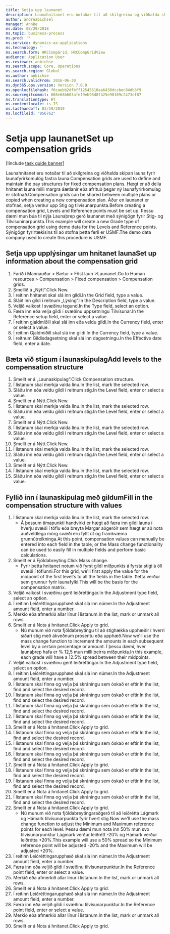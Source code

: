```yaml
---
title: Setja upp launanet
description: Launahnitanet eru notaðar til að skilgreina og viðhalda skipan launa fyrir launafyrirkomulög fastra launa.
author: andreabichsel
manager: AnnBe
ms.date: 08/29/2018
ms.topic: business-process
ms.prod: ''
ms.service: dynamics-ax-applications
ms.technology: ''
ms.search.form: HRCCompGrid, HRCCompGridView
audience: Application User
ms.reviewer: anbichse
ms.search.scope: Core, Operations
ms.search.region: Global
ms.author: anbichse
ms.search.validFrom: 2016-06-30
ms.dyn365.ops.version: Version 7.0.0
ms.openlocfilehash: f0caebb2dfbff12545610aa6438dccbec84db3f9
ms.sourcegitcommit: 608e68b603afef9eb98d8fb25e90109c2473ef87
ms.translationtype: HT
ms.contentlocale: is-IS
ms.lasthandoff: 03/19/2019
ms.locfileid: "856762"
---
```

# <a name="set-up-compensation-grids"></a><span data-ttu-id="7b7dd-103">Setja upp launanet</span><span class="sxs-lookup"><span data-stu-id="7b7dd-103">Set up compensation grids</span></span>

[!include [task guide banner](../../includes/task-guide-banner.md)]

<span data-ttu-id="7b7dd-104">Launahnitanet eru notaðar til að skilgreina og viðhalda skipan launa fyrir launafyrirkomulög fastra launa.</span><span class="sxs-lookup"><span data-stu-id="7b7dd-104">Compensation grids are used to define and maintain the pay structures for fixed compensation plans.</span></span> <span data-ttu-id="7b7dd-105">Hægt er að deila hnitanet launa milli margra áætlanir eða afrituð þegar ný launafyrirkomulag er stofnað.</span><span class="sxs-lookup"><span data-stu-id="7b7dd-105">Compensation grids can be shared between multiple plans or copied when creating a new compensation plan.</span></span>  <span data-ttu-id="7b7dd-106">Áður en launanet er stofnað, setja verður upp Stig og tilvísunarpunkta.</span><span class="sxs-lookup"><span data-stu-id="7b7dd-106">Before creating a compensation grid, Levels and Reference points must be set up.</span></span> <span data-ttu-id="7b7dd-107">Þessu dæmi mun búa til nýja Launaþrep gerð launanet með sýnigögn fyrir Stig- og Tilvísuninarpunkta.</span><span class="sxs-lookup"><span data-stu-id="7b7dd-107">This example will create a new Grade type of compensation grid using demo data for the Levels and Reference points.</span></span> <span data-ttu-id="7b7dd-108">Sýnigögn fyrirtækisins til að stofna þetta ferli er USMF.</span><span class="sxs-lookup"><span data-stu-id="7b7dd-108">The demo data company used to create this procedure is USMF.</span></span>


## <a name="set-up-information-about-the-compensation-grid"></a><span data-ttu-id="7b7dd-109">Setja upp upplýsingar um hnitanet launa</span><span class="sxs-lookup"><span data-stu-id="7b7dd-109">Set up information about the compensation grid</span></span>
1. <span data-ttu-id="7b7dd-110">Farið í Mannauður > Bætur > Föst laun >Launanet.</span><span class="sxs-lookup"><span data-stu-id="7b7dd-110">Go to Human resources > Compensation > Fixed compensation > Compensation grids.</span></span>
2. <span data-ttu-id="7b7dd-111">Smellið á „Nýtt“.</span><span class="sxs-lookup"><span data-stu-id="7b7dd-111">Click New.</span></span>
3. <span data-ttu-id="7b7dd-112">Í reitinn hnitanet skal slá inn gildi.</span><span class="sxs-lookup"><span data-stu-id="7b7dd-112">In the Grid field, type a value.</span></span>
4. <span data-ttu-id="7b7dd-113">Sláið inn gildi í reitnum „Lýsing“.</span><span class="sxs-lookup"><span data-stu-id="7b7dd-113">In the Description field, type a value.</span></span>
5. <span data-ttu-id="7b7dd-114">Veljið valkost í svæðinu tegund.</span><span class="sxs-lookup"><span data-stu-id="7b7dd-114">In the Type field, select an option.</span></span>
6. <span data-ttu-id="7b7dd-115">Færa inn eða velja gildi í svæðinu uppsetningu Tilvísunar.</span><span class="sxs-lookup"><span data-stu-id="7b7dd-115">In the Reference setup field, enter or select a value.</span></span>
7. <span data-ttu-id="7b7dd-116">Í reitinn gjaldmiðill skal slá inn eða veldu gildi.</span><span class="sxs-lookup"><span data-stu-id="7b7dd-116">In the Currency field, enter or select a value.</span></span>
8. <span data-ttu-id="7b7dd-117">Í reitinn Gjaldmiðill skal slá inn gildi.</span><span class="sxs-lookup"><span data-stu-id="7b7dd-117">In the Currency field, type a value.</span></span>
9. <span data-ttu-id="7b7dd-118">Í reitnum Gildisdagsetning skal slá inn dagsetningu.</span><span class="sxs-lookup"><span data-stu-id="7b7dd-118">In the Effective date field, enter a date.</span></span>

## <a name="add-levels-to-the-compensation-structure"></a><span data-ttu-id="7b7dd-119">Bæta við stigum í launaskipulag</span><span class="sxs-lookup"><span data-stu-id="7b7dd-119">Add levels to the compensation structure</span></span>
1. <span data-ttu-id="7b7dd-120">Smellt er á „Launaskipulag“.</span><span class="sxs-lookup"><span data-stu-id="7b7dd-120">Click Compensation structure.</span></span>
2. <span data-ttu-id="7b7dd-121">Í listanum skal merkja valda línu.</span><span class="sxs-lookup"><span data-stu-id="7b7dd-121">In the list, mark the selected row.</span></span>
3. <span data-ttu-id="7b7dd-122">Sláðu inn eða veldu gildi í reitnum stig.</span><span class="sxs-lookup"><span data-stu-id="7b7dd-122">In the Level field, enter or select a value.</span></span>
4. <span data-ttu-id="7b7dd-123">Smellt er á Nýtt.</span><span class="sxs-lookup"><span data-stu-id="7b7dd-123">Click New.</span></span>
5. <span data-ttu-id="7b7dd-124">Í listanum skal merkja valda línu.</span><span class="sxs-lookup"><span data-stu-id="7b7dd-124">In the list, mark the selected row.</span></span>
6. <span data-ttu-id="7b7dd-125">Sláðu inn eða veldu gildi í reitnum stig.</span><span class="sxs-lookup"><span data-stu-id="7b7dd-125">In the Level field, enter or select a value.</span></span>
7. <span data-ttu-id="7b7dd-126">Smellt er á Nýtt.</span><span class="sxs-lookup"><span data-stu-id="7b7dd-126">Click New.</span></span>
8. <span data-ttu-id="7b7dd-127">Í listanum skal merkja valda línu.</span><span class="sxs-lookup"><span data-stu-id="7b7dd-127">In the list, mark the selected row.</span></span>
9. <span data-ttu-id="7b7dd-128">Sláðu inn eða veldu gildi í reitnum stig.</span><span class="sxs-lookup"><span data-stu-id="7b7dd-128">In the Level field, enter or select a value.</span></span>
10. <span data-ttu-id="7b7dd-129">Smellt er á Nýtt.</span><span class="sxs-lookup"><span data-stu-id="7b7dd-129">Click New.</span></span>
11. <span data-ttu-id="7b7dd-130">Í listanum skal merkja valda línu.</span><span class="sxs-lookup"><span data-stu-id="7b7dd-130">In the list, mark the selected row.</span></span>
12. <span data-ttu-id="7b7dd-131">Sláðu inn eða veldu gildi í reitnum stig.</span><span class="sxs-lookup"><span data-stu-id="7b7dd-131">In the Level field, enter or select a value.</span></span>
13. <span data-ttu-id="7b7dd-132">Smellt er á Nýtt.</span><span class="sxs-lookup"><span data-stu-id="7b7dd-132">Click New.</span></span>
14. <span data-ttu-id="7b7dd-133">Í listanum skal merkja valda línu.</span><span class="sxs-lookup"><span data-stu-id="7b7dd-133">In the list, mark the selected row.</span></span>
15. <span data-ttu-id="7b7dd-134">Sláðu inn eða veldu gildi í reitnum stig.</span><span class="sxs-lookup"><span data-stu-id="7b7dd-134">In the Level field, enter or select a value.</span></span>

## <a name="fill-in-the-compensation-structure-with-values"></a><span data-ttu-id="7b7dd-135">Fyllið inn í launaskipulag með gildum</span><span class="sxs-lookup"><span data-stu-id="7b7dd-135">Fill in the compensation structure with values</span></span>
1. <span data-ttu-id="7b7dd-136">Í listanum skal merkja valda línu.</span><span class="sxs-lookup"><span data-stu-id="7b7dd-136">In the list, mark the selected row.</span></span>
    * <span data-ttu-id="7b7dd-137">Á þessum tímapunkti handvirkt er hægt að færa inn gildi launa í hverju svæði í töflu eða breyta Margar aðgerðir sem hægt er að nota auðveldlega mörg svæði eru fyllt út og framkvæma grunnútreikninga.</span><span class="sxs-lookup"><span data-stu-id="7b7dd-137">At this point, compensation values can manually be entered into each field in the table, or the Mass change functionality can be used to easily fill in multiple fields and perform basic calculations.</span></span>  
2. <span data-ttu-id="7b7dd-138">Smellt er á Fjöldabreyting.</span><span class="sxs-lookup"><span data-stu-id="7b7dd-138">Click Mass change.</span></span>
    * <span data-ttu-id="7b7dd-139">Fyrir þetta hnitanet notum við fyrst gildi miðpunkts á fyrsta stigi á öll svæði í töflunni.</span><span class="sxs-lookup"><span data-stu-id="7b7dd-139">For this grid, we'll first apply the value for the midpoint of the first level's to all the fields in the table.</span></span> <span data-ttu-id="7b7dd-140">Þetta verður sem grunnur fyrir launafylki.</span><span class="sxs-lookup"><span data-stu-id="7b7dd-140">This will be the basis for the compensation matrix.</span></span>  
3. <span data-ttu-id="7b7dd-141">Veljið valkost í svæðinu gerð leiðréttingar.</span><span class="sxs-lookup"><span data-stu-id="7b7dd-141">In the Adjustment type field, select an option.</span></span>
4. <span data-ttu-id="7b7dd-142">Í reitinn Leiðréttingarupphæð skal slá inn númer.</span><span class="sxs-lookup"><span data-stu-id="7b7dd-142">In the Adjustment amount field, enter a number.</span></span>
5. <span data-ttu-id="7b7dd-143">Merkið eða afmerkið allar línur í listanum.</span><span class="sxs-lookup"><span data-stu-id="7b7dd-143">In the list, mark or unmark all rows.</span></span>
6. <span data-ttu-id="7b7dd-144">Smellt er á Nota á hnitanet.</span><span class="sxs-lookup"><span data-stu-id="7b7dd-144">Click Apply to grid.</span></span>
    * <span data-ttu-id="7b7dd-145">Nú munum við nota fjöldabreytingu til að stighækka upphæðir í hverri síðari stig með ákveðnum prósentu eða upphæð.</span><span class="sxs-lookup"><span data-stu-id="7b7dd-145">Now we'll use the mass change function to increment the amounts in each subsequent level by a certain percentage or amount.</span></span> <span data-ttu-id="7b7dd-146">Í þessu dæmi, hver launaþrep hafa er % 12,5 mun milli þeirra miðpunkta.</span><span class="sxs-lookup"><span data-stu-id="7b7dd-146">In this example, each grade will have a 12.5% spread between their midpoints.</span></span>  
7. <span data-ttu-id="7b7dd-147">Veljið valkost í svæðinu gerð leiðréttingar.</span><span class="sxs-lookup"><span data-stu-id="7b7dd-147">In the Adjustment type field, select an option.</span></span>
8. <span data-ttu-id="7b7dd-148">Í reitinn Leiðréttingarupphæð skal slá inn númer.</span><span class="sxs-lookup"><span data-stu-id="7b7dd-148">In the Adjustment amount field, enter a number.</span></span>
9. <span data-ttu-id="7b7dd-149">Í listanum skal finna og velja þá skráningu sem óskað er eftir.</span><span class="sxs-lookup"><span data-stu-id="7b7dd-149">In the list, find and select the desired record.</span></span>
10. <span data-ttu-id="7b7dd-150">Í listanum skal finna og velja þá skráningu sem óskað er eftir.</span><span class="sxs-lookup"><span data-stu-id="7b7dd-150">In the list, find and select the desired record.</span></span>
11. <span data-ttu-id="7b7dd-151">Í listanum skal finna og velja þá skráningu sem óskað er eftir.</span><span class="sxs-lookup"><span data-stu-id="7b7dd-151">In the list, find and select the desired record.</span></span>
12. <span data-ttu-id="7b7dd-152">Í listanum skal finna og velja þá skráningu sem óskað er eftir.</span><span class="sxs-lookup"><span data-stu-id="7b7dd-152">In the list, find and select the desired record.</span></span>
13. <span data-ttu-id="7b7dd-153">Smellt er á Nota á hnitanet.</span><span class="sxs-lookup"><span data-stu-id="7b7dd-153">Click Apply to grid.</span></span>
14. <span data-ttu-id="7b7dd-154">Í listanum skal finna og velja þá skráningu sem óskað er eftir.</span><span class="sxs-lookup"><span data-stu-id="7b7dd-154">In the list, find and select the desired record.</span></span>
15. <span data-ttu-id="7b7dd-155">Í listanum skal finna og velja þá skráningu sem óskað er eftir.</span><span class="sxs-lookup"><span data-stu-id="7b7dd-155">In the list, find and select the desired record.</span></span>
16. <span data-ttu-id="7b7dd-156">Í listanum skal finna og velja þá skráningu sem óskað er eftir.</span><span class="sxs-lookup"><span data-stu-id="7b7dd-156">In the list, find and select the desired record.</span></span>
17. <span data-ttu-id="7b7dd-157">Smellt er á Nota á hnitanet.</span><span class="sxs-lookup"><span data-stu-id="7b7dd-157">Click Apply to grid.</span></span>
18. <span data-ttu-id="7b7dd-158">Í listanum skal finna og velja þá skráningu sem óskað er eftir.</span><span class="sxs-lookup"><span data-stu-id="7b7dd-158">In the list, find and select the desired record.</span></span>
19. <span data-ttu-id="7b7dd-159">Í listanum skal finna og velja þá skráningu sem óskað er eftir.</span><span class="sxs-lookup"><span data-stu-id="7b7dd-159">In the list, find and select the desired record.</span></span>
20. <span data-ttu-id="7b7dd-160">Smellt er á Nota á hnitanet.</span><span class="sxs-lookup"><span data-stu-id="7b7dd-160">Click Apply to grid.</span></span>
21. <span data-ttu-id="7b7dd-161">Í listanum skal finna og velja þá skráningu sem óskað er eftir.</span><span class="sxs-lookup"><span data-stu-id="7b7dd-161">In the list, find and select the desired record.</span></span>
22. <span data-ttu-id="7b7dd-162">Smellt er á Nota á hnitanet.</span><span class="sxs-lookup"><span data-stu-id="7b7dd-162">Click Apply to grid.</span></span>
    * <span data-ttu-id="7b7dd-163">Nú munum við nota fjöldabreytingaraðgerð til að leiðrétta Lágmark og Hámark tilvísunarpunkta fyrir hvert stig.</span><span class="sxs-lookup"><span data-stu-id="7b7dd-163">Now we'll use the mass change function to adjust the Minimum and Maximum reference points for each level.</span></span> <span data-ttu-id="7b7dd-164">Þessu dæmi mun nota inn 50% mun svo tilvísunarpunktur Lágmark verður leiðrétt -20% og Hámark verður leiðrétta +20%.</span><span class="sxs-lookup"><span data-stu-id="7b7dd-164">This example will use a 50% spread so the Minimum reference point will be adjusted -20% and the Maximum will be adjusted +20%.</span></span>  
23. <span data-ttu-id="7b7dd-165">Í reitinn Leiðréttingarupphæð skal slá inn númer.</span><span class="sxs-lookup"><span data-stu-id="7b7dd-165">In the Adjustment amount field, enter a number.</span></span>
24. <span data-ttu-id="7b7dd-166">Færa inn eða veljið gildi í svæðinu tilvísunarpunktur.</span><span class="sxs-lookup"><span data-stu-id="7b7dd-166">In the Reference point field, enter or select a value.</span></span>
25. <span data-ttu-id="7b7dd-167">Merkið eða afmerkið allar línur í listanum.</span><span class="sxs-lookup"><span data-stu-id="7b7dd-167">In the list, mark or unmark all rows.</span></span>
26. <span data-ttu-id="7b7dd-168">Smellt er á Nota á hnitanet.</span><span class="sxs-lookup"><span data-stu-id="7b7dd-168">Click Apply to grid.</span></span>
27. <span data-ttu-id="7b7dd-169">Í reitinn Leiðréttingarupphæð skal slá inn númer.</span><span class="sxs-lookup"><span data-stu-id="7b7dd-169">In the Adjustment amount field, enter a number.</span></span>
28. <span data-ttu-id="7b7dd-170">Færa inn eða veljið gildi í svæðinu tilvísunarpunktur.</span><span class="sxs-lookup"><span data-stu-id="7b7dd-170">In the Reference point field, enter or select a value.</span></span>
29. <span data-ttu-id="7b7dd-171">Merkið eða afmerkið allar línur í listanum.</span><span class="sxs-lookup"><span data-stu-id="7b7dd-171">In the list, mark or unmark all rows.</span></span>
30. <span data-ttu-id="7b7dd-172">Smellt er á Nota á hnitanet.</span><span class="sxs-lookup"><span data-stu-id="7b7dd-172">Click Apply to grid.</span></span>

